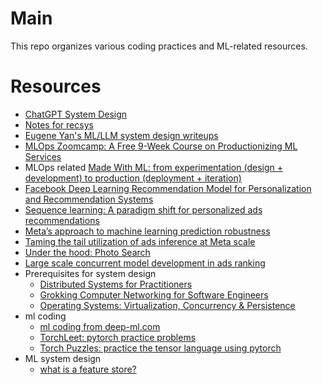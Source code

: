 # Main
This repo organizes various coding practices and ML-related resources.

# Resources
- [ChatGPT System Design](https://algodaily.com/lessons/chatgpt-system-design)
- [Notes for recsys](https://vinija.ai/recsys/)
- [Eugene Yan's ML/LLM system design writeups](https://eugeneyan.com/start-here/)
- [MLOps Zoomcamp: A Free 9-Week Course on Productionizing ML Services](https://github.com/DataTalksClub/mlops-zoomcamp)
- MLOps related [Made With ML: from experimentation (design + development) to production (deployment + iteration)](https://madewithml.com/)
- [Facebook Deep Learning Recommendation Model for Personalization and Recommendation Systems](https://github.com/facebookresearch/dlrm)
- [Sequence learning: A paradigm shift for personalized ads recommendations](https://engineering.fb.com/2024/11/19/data-infrastructure/sequence-learning-personalized-ads-recommendations/)
- [Meta’s approach to machine learning prediction robustness](https://engineering.fb.com/2024/07/10/data-infrastructure/machine-learning-ml-prediction-robustness-meta/)
- [Taming the tail utilization of ads inference at Meta scale](https://engineering.fb.com/2024/07/10/production-engineering/tail-utilization-ads-inference-meta/)
- [Under the hood: Photo Search](https://engineering.fb.com/2017/05/22/ml-applications/under-the-hood-photo-search/)
- [Large scale concurrent model development in ads ranking](https://atscaleconference.com/videos/ai-scale-2020-mastercook-large-scale-concurrent-model-development-in-ads-ranking/)
- Prerequisites for system design
    - [Distributed Systems for Practitioners](https://www.educative.io/courses/distributed-systems-practitioners)
    - [Grokking Computer Networking for Software Engineers](https://www.educative.io/courses/grokking-computer-networking)
    - [Operating Systems: Virtualization, Concurrency & Persistence](https://www.educative.io/courses/operating-systems-virtualization-concurrency-persistence)
- ml coding
    - [ml coding from deep-ml.com](https://github.com/trws2/aiml-jit/tree/main/src/MLC)
    - [TorchLeet: pytorch practice problems](https://github.com/Exorust/TorchLeet)
    - [Torch Puzzles: practice the tensor language using pytorch](https://github.com/srush/Tensor-Puzzles)
- ML system design
    - [what is a feature store?](https://www.tecton.ai/blog/what-is-a-feature-store/)
